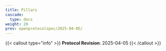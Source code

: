 ```yaml
---
title: Pillars
cascade:
  type: docs
weight: 20
prev: openprotocolspec/2025-04-05/
---
```


{{< callout type="info" >}} **Protocol Revision**: 2025-04-05 {{< /callout >}}
